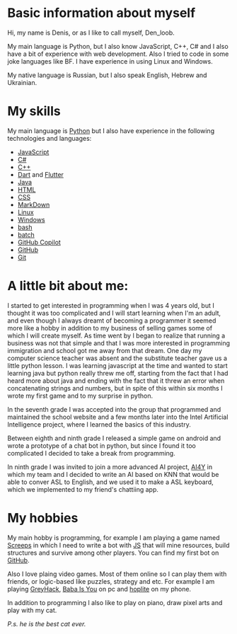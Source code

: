 # Basic information about myself

Hi, my name is Denis, or as I like to call myself, Den_loob.

My main language is Python, but I also know JavaScript, C++, C# and I also have a bit of experience with web development. Also I tried to code in some joke languages like BF.
I have experience in using Linux and Windows.

My native language is Russian, but I also speak English, Hebrew and Ukrainian.

# My skills

My main language is [Python](https://www.python.org/)
but I also have experience in the following technologies and languages:

- [JavaScript](https://www.javascript.com/)
- [C#](https://www.microsoft.com/en-us/download/details.aspx?id=44266)
- [C++](https://en.wikipedia.org/wiki/C%2B%2B)
- [Dart](https://www.dartlang.org/) and [Flutter](https://flutter.dev/)
- [Java](https://www.java.com/)
- [HTML](https://www.w3schools.com/html/default.asp)
- [CSS](https://www.w3schools.com/css/default.asp)
- [MarkDown](https://en.wikipedia.org/wiki/Markdown)
- [Linux](https://www.linux.org/)
- [Windows](https://www.microsoft.com/en-us/windows/)
- [bash](https://www.gnu.org/software/bash/)
- [batch](https://en.wikipedia.org/wiki/Batch_file)
- [GitHub Copilot](https://copilot.github.com/)
- [GitHub](https://github.com/)
- [Git](https://git-scm.com/)

# A little bit about me:

I started to get interested in programming when I was 4 years old, but I thought it was too complicated and I will start learning when I'm an adult, and even though I always dreamt of becoming a programmer it seemed more like a hobby in addition to my business of selling games some of which I will create myself. As time went by I began to realize that running a business was not that simple and that I was more interested in programming immigration and school got me away from that dream. One day my computer science teacher was absent and the substitute teacher gave us a little python lesson. I was learning javascript at the time and wanted to start learning java but python really threw me off, starting from the fact that I had heard more about java and ending with the fact that it threw an error when concatenating strings and numbers, but in spite of this within six months I wrote my first game and to my surprise in python.

In the seventh grade I was accepted into the group that programmed and maintained the school website and a few months later into the Intel Artificial Intelligence project, where I learned the basics of this industry.

Between eighth and ninth grade I released a simple game on android and wrote a prototype of a chat bot in python, but since I found it too complicated I decided to take a break from programming.

In ninth grade I was invited to join a more advanced AI project, [AI4Y](https://www.intel.com/content/www/us/en/corporate/artificial-intelligence/ai-for-youth.html) in which my team and I decided to write an AI based on KNN that would be able to conver ASL to English, and we used it to make a ASL keyboard, which we implemented to my friend's chattiing app.

# My hobbies

My main hobby is programming, for example I am playing a game named [Screeps](https://screeps.com/) in which I need to write a bot with [JS](https://www.javascript.com/) that will mine resources, build structures and survive among other players. You can find my first bot on [GitHub](https://github.com/Denloob/dci-screeps).

Also I love plaing video games. Most of them online so I can play them with friends, or logic-based like puzzles, strategy and etc. For example I am playing [GreyHack](https://greyhack.net/), [Baba Is You](https://hempuli.com/baba/) on pc and [hoplite](http://www.magmafortress.com/p/hoplite.html) on my phone.

In addition to programming I also like to play on piano, draw pixel arts and play with my cat.

_P.s. he is the best cat ever._
